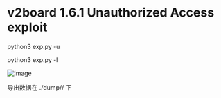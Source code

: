 # v2board 1.6.1 Unauthorized Access exploit

python3 exp.py -u <url>

python3 exp.py -l <url-list>

![image](https://user-images.githubusercontent.com/50661527/209645190-960958c3-1171-46af-ad5d-dcb64c3732e5.png)

导出数据在 ./dump/<domain>/ 下
